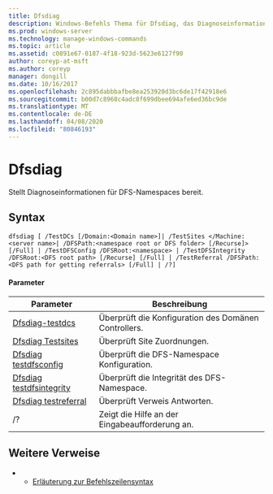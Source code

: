 ```yaml
---
title: Dfsdiag
description: Windows-Befehls Thema für Dfsdiag, das Diagnoseinformationen für DFS-Namespaces bereitstellt.
ms.prod: windows-server
ms.technology: manage-windows-commands
ms.topic: article
ms.assetid: c0891e67-0187-4f18-923d-5623e6127f90
author: coreyp-at-msft
ms.author: coreyp
manager: dongill
ms.date: 10/16/2017
ms.openlocfilehash: 2c895dabbbafbe8ea253920d3bc6de17f42918e6
ms.sourcegitcommit: b00d7c8968c4adc8f699dbee694afe6ed36bc9de
ms.translationtype: MT
ms.contentlocale: de-DE
ms.lasthandoff: 04/08/2020
ms.locfileid: "80846193"
---
```

# <a name="dfsdiag"></a>Dfsdiag

Stellt Diagnoseinformationen für DFS-Namespaces bereit.

## <a name="syntax"></a>Syntax

```
dfsdiag [ /TestDCs [/Domain:<Domain name>]| /TestSites </Machine:<server name>| /DFSPath:<namespace root or DFS folder> [/Recurse]> [/Full] | /TestDFSConfig /DFSRoot:<namespace> | /TestDFSIntegrity /DFSRoot:<DFS root path> [/Recurse] [/Full] | /TestReferral /DFSPath:<DFS path for getting referrals> [/Full] | /?] 

```

#### <a name="parameters"></a>Parameter

|Parameter|Beschreibung|
|---------|-----------|
|[Dfsdiag-testdcs](dfsdiag-testdcs.md)|Überprüft die Konfiguration des Domänen Controllers.|
|[Dfsdiag Testsites](dfsdiag-testsites.md)|Überprüft Site Zuordnungen.|
|[Dfsdiag testdfsconfig](dfsdiag-testdfsconfig.md)|Überprüft die DFS-Namespace Konfiguration.|
|[Dfsdiag testdfsintegrity](dfsdiag-testdfsintegrity.md)|Überprüft die Integrität des DFS-Namespace.|
|[Dfsdiag testreferral](dfsdiag-testreferral.md)|Überprüft Verweis Antworten.|
|/?|Zeigt die Hilfe an der Eingabeaufforderung an.|

## <a name="additional-references"></a>Weitere Verweise

-   - [Erläuterung zur Befehlszeilensyntax](command-line-syntax-key.md)